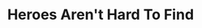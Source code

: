 ---
title: "Heroes Aren't Hard To Find"
url: /charlotte/heroes-arent-hard-to-find/
shop: collector
---